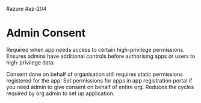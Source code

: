 #azure #az-204 

# Admin Consent
Required when app needs access to certain high-privilege permissions.
Ensures admins have additional controls before authorising apps or users to high-privilege data.

Consent done on behalf of organisation still requires static permissions registered for the app.
Set permissions for apps in app registration portal if you need admin to give consent on behalf of entire org.
Reduces the cycles required by org admin to set up application.